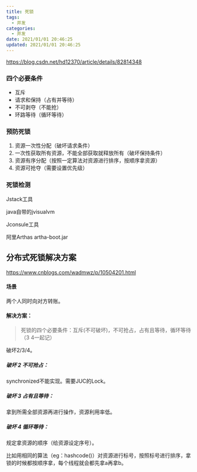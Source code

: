 ```yaml
---
title: 死锁
tags: 
  - 并发
categories: 
  - 并发
date: 2021/01/01 20:46:25
updated: 2021/01/01 20:46:25
---
```






https://blog.csdn.net/hd12370/article/details/82814348

### 四个必要条件

- 互斥
- 请求和保持（占有并等待）
- 不可剥夺（不能抢）
- 环路等待（循环等待）

### 预防死锁

1. 资源一次性分配（破坏请求条件）
2. 一次性获取所有资源，不能全部获取就释放所有（破坏保持条件）
3. 资源有序分配（按照一定算法对资源进行排序，按顺序拿资源）
4. 资源可抢夺（需要设置优先级）

### 死锁检测

Jstack工具

java自带的jvisualvm

Jconsule工具

阿里Arthas  artha-boot.jar



## 分布式死锁解决方案

https://www.cnblogs.com/wadmwz/p/10504201.html

#### 场景

两个人同时向对方转账。

#### 解决方案：

> 死锁的四个必要条件：互斥(不可破坏)，不可抢占，占有且等待，循环等待 （3 4一起记）

破坏2/3/4。

##### 破坏 2 不可抢占：

synchronized不能实现。需要JUC的Lock。

##### 破坏 3 占有且等待：

拿到所需全部资源再进行操作，资源利用率低。

##### 破坏 4 循环等待：

规定拿资源的顺序（给资源设定序号）。

比如用相同的算法（eg：hashcode()）对资源进行标号，按照标号进行排序，拿锁的时候都按顺序拿，每个线程就会都先拿a再拿b。